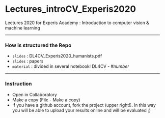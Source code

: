 # Lectures_introCV_Experis2020
Lectures 2020 for Experis Academy : Introduction to computer vision &amp; machine learning

-----------------------------------------
### How is structured the Repo

- ``` slides ```   : DL4CV_Experis2020_humanists.pdf
- ``` slides ```   : papers
- ``` material ``` : divided in several notebook! DL4CV - *#number*

-----------------------------------------
### Instruction

- Open in Collaboratory
- Make a copy (File - Make a copy)
- If you have a github account, fork the project (upper right!). In this way you will be able to upload your results online and will be evaluated ;)


